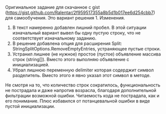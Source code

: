 Оригинальное задание для скачанное с gist (https://gist.github.com/Ralentar/2f959517355a8b5d1b017ee6d254cbb7) для самообучения.
Это вариант решения 1.
Изменения.
1. В текст намеренно добавлен лишний пробел. В этой ситуации изначальный вариант вывел бы одну пустую строку, что не соответствует изначальному заданию.
2. В решение добавлена опция для расширения Split: StringSplitOptions.RemoveEmptyEntries, устраняющее пустые строки.
3. Устранил лишнее (не нужное) простое (пустое) объявление массива строк (string[]). Вместо этого выполняю объявление с инициализацией.
4. Убрал лишнюю переменную delimiter которая содерджит символ разделитель. Вместо этого я явно указал этот символ в методе.

Не смотря на то, что количество строк сократилось, функциональность не пострадала и даже напротив возрасла, благодаря дополнительной фильтрации возможной ошибки.
Читаемость кода не пострадала, как и его понимание. Плюс избавился от потанцевальной ошибки в виде пустой инициализации.
